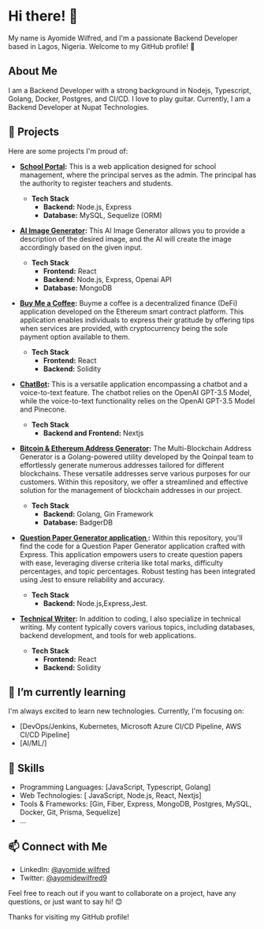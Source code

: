 # Hi there! 👋

My name is Ayomide Wilfred, and I'm a passionate Backend Developer based in Lagos, Nigeria. Welcome to my GitHub profile! 🚀

## About Me

I am a Backend Developer with a strong background in Nodejs, Typescript, Golang, Docker, Postgres, and CI/CD. I love to play guitar. Currently, I am a Backend Developer at Nupat Technologies.

## 🚀 Projects

Here are some projects I'm proud of:

- **[School Portal](http://pisonitsha.com):** This is a web application designed for school management, where the principal serves as the admin. The principal has the authority to register teachers and students.
  - **Tech Stack**
    - **Backend:** Node.js, Express
    - **Database:** MySQL, Sequelize (ORM)

- **[AI Image Generator](https://openai-frontend-lemon.vercel.app):** This AI Image Generator allows you to provide a description of the desired image, and the AI will create the image accordingly based on the given input.
  - **Tech Stack**
    - **Frontend:** React
    - **Backend:** Node.js, Express, Openai API
    - **Database:** MongoDB

- **[Buy Me a Coffee]( https://buymeacoffee-website.ayomidewilfred.repl.co/):** Buyme a coffee is a decentralized finance (DeFi) application developed on the Ethereum smart contract platform. This application enables individuals to express their gratitude by offering tips when services are provided, with cryptocurrency being the sole payment option available to them.
  - **Tech Stack**
    - **Frontend:** React
    - **Backend:** Solidity
   
- **[ChatBot](https://open-ai-chat-bot-amber.vercel.app):** This is a versatile application encompassing a chatbot and a voice-to-text feature. The chatbot relies on the OpenAI GPT-3.5 Model, while the voice-to-text functionality relies on the OpenAI GPT-3.5 Model and Pinecone.
  - **Tech Stack**
    - **Backend and Frontend:** Nextjs
   
- **[Bitcoin & Ethereum Address Generator](https://github.com/ayowilfred95/qoinpal_crypto):** The Multi-Blockchain Address Generator is a Golang-powered utility developed by the Qoinpal team to effortlessly generate numerous addresses tailored for different blockchains. These versatile addresses serve various purposes for our customers. Within this repository, we offer a streamlined and effective solution for the management of blockchain addresses in our project.
  - **Tech Stack**
    - **Backend:** Golang, Gin Framework
    - **Database:** BadgerDB
   
- **[Question Paper Generator application ](https://github.com/ayowilfred95/Question-Paper-Generator-application):** Within this repository, you'll find the code for a Question Paper Generator application crafted with Express. This application empowers users to create question papers with ease, leveraging diverse criteria like total marks, difficulty percentages, and topic percentages. Robust testing has been integrated using Jest to ensure reliability and accuracy.
  - **Tech Stack**
    - **Backend:** Node.js,Express,Jest.
   

- **[Technical Writer](https://wilfred9.hashnode.dev/):** In addition to coding, I also specialize in technical writing. My content typically covers various topics, including databases, backend development, and tools for web applications.
  - **Tech Stack**
    - **Frontend:** React
    - **Backend:** Solidity

## 🌱 I’m currently learning

I'm always excited to learn new technologies. Currently, I'm focusing on:

- [DevOps/Jenkins, Kubernetes, Microsoft Azure CI/CD Pipeline, AWS CI/CD Pipeline]
- [AI/ML/]

## 🔧 Skills

- Programming Languages: [JavaScript, Typescript, Golang]
- Web Technologies: [ JavaScript, Node.js, React, Nextjs]
- Tools & Frameworks: [Gin, Fiber, Express, MongoDB, Postgres, MySQL, Docker, Git, Prisma, Sequelize]
- ...

## 📫 Connect with Me

- LinkedIn: [@ayomide wilfred](https://www.linkedin.com/in/ayomide-wilfred-95083a104/)
- Twitter: [@ayomidewilfred9](https://twitter.com/AyomideWilfred9)

Feel free to reach out if you want to collaborate on a project, have any questions, or just want to say hi! 😊

Thanks for visiting my GitHub profile!
